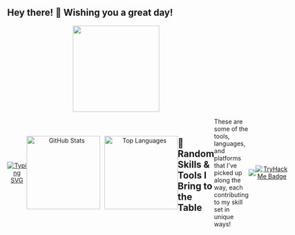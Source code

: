 ## Hey there! 👋 Wishing you a great day!
<div id="header" align="center">
    <img src="https://i.postimg.cc/nLbC5558/typing-cat.gif" width="200"/>
  </div>
  <div style="display: flex; align-items: center;">
<div id="about-me" align="center">
  <a href="https://git.io/typing-svg">
    <img src="https://readme-typing-svg.demolab.com?font=Fira+Code&weight=600&size=27&duration=4000&pause=500&color=0CF2B1&center=true&vCenter=true&width=650&lines=Welcome!+I'm+George+Mos.;FullStack-Developer+and+Tech+Enthusiast.;Building+Innovative+Solutions.;Driven+by+Curiosity+and+Growth." alt="Typing SVG" />
  </a>
</div>

<div align="center">
  <div style="display: flex; justify-content: center; align-items: center; gap: 10px;">
    <!-- GitHub Stats Card -->
    <picture>
      <source
        srcset="https://github-readme-stats.vercel.app/api?username=georgemos940&show_icons=true&theme=dark&hide_border=true&hide=prs,issues,contribs&custom_title=My+GitHub+Stats"
        media="(prefers-color-scheme: dark)"
      />
      <source
        srcset="https://github-readme-stats.vercel.app/api?username=georgemos940&show_icons=true&theme=dark&hide_border=true&hide=prs,issues,contribs&custom_title=My+GitHub+Stats"
        media="(prefers-color-scheme: light), (prefers-color-scheme: no-preference)"
      />
      <img src="https://github-readme-stats.vercel.app/api?username=georgemos940&show_icons=true&hide_border=true&theme=dark&hide=prs,issues,contribs&custom_title=My+GitHub+Stats" alt="GitHub Stats" style="height: 170px;" />
    </picture>
    <!-- Top Languages Card -->
    <img src="https://github-readme-stats.vercel.app/api/top-langs/?username=georgemos940&theme=dark&layout=compact&hide_border=true&bg_color=151515&title_color=FFFFFF&text_color=9F9F9F" alt="Top Languages" style="height: 170px;" />
  </div>
</div>


## 🌟 Random Skills & Tools I Bring to the Table

These are some of the tools, languages, and platforms that I’ve picked up along the way, each contributing to my skill set in unique ways!

<p align="center">
  <a href="https://skillicons.dev">
    <img src="https://skillicons.dev/icons?i=git,github,bash,html,vim,blender,bootstrap,c,cs,cpp,java,js,jquery,linux,matlab,mint,mysql,sublime,lua,stackoverflow,pug,postman,nginx,nodejs,php,react,regex,tailwind,ts,ubuntu,vite,vscode,wordpress,yarn,cloudflare,css,debian,discordjs,dotnet,eclipse" style="display: flex; justify-content: center; gap: 10px; max-width: 100%; margin: 20px 0;" />
  </a>
</p>
<p align="center">
  <a href="https://tryhackme.com/p/PhoenixGR">
    <img src="https://tryhackme-badges.s3.amazonaws.com/PhoenixGR.png" alt="TryHackMe Badge" />
  </a>
</p>
